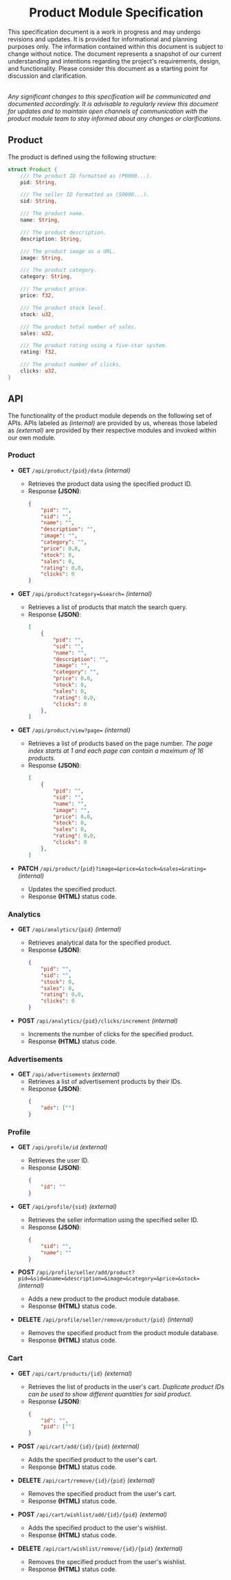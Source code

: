 <h1 align="center"> Product Module Specification</h1>
This specification document is a work in progress and may undergo revisions and updates. It is provided for informational and planning purposes only. The information contained within this document is subject to change without notice. The document represents a snapshot of our current understanding and intentions regarding the project's requirements, design, and functionality. Please consider this document as a starting point for discussion and clarification.<br><br>

*Any significant changes to this specification will be communicated and documented accordingly. It is advisable to regularly review this document for updates and to maintain open channels of communication with the product module team to stay informed about any changes or clarifications.*

## Product
The product is defined using the following structure:
```rust
struct Product {
    /// The product ID formatted as (P0000...).
    pid: String,

    /// The seller ID formatted as (S0000...).
    sid: String,

    /// The product name.
    name: String,

    /// The product description.
    description: String,

    /// The product image as a URL.
    image: String,

    /// The product category.
    category: String,

    /// The product price.
    price: f32,

    /// The product stock level.
    stock: u32,

    /// The product total number of sales.
    sales: u32,

    /// The product rating using a five-star system.
    rating: f32,

    /// The product number of clicks.
    clicks: u32,
}

```

## API
The functionality of the product module depends on the following set of APIs. APIs labeled as *(internal)* are provided by us, whereas those labeled as *(external)* are provided by their respective modules and invoked within our own module.

### Product
- **GET** `/api/product/{pid}/data` *(internal)*
    - Retrieves the product data using the specified product ID.
    - Response **(JSON)**:
        ```json
        {
            "pid": "",
            "sid": "",
            "name": "",
            "description": "",
            "image": "",
            "category": "",
            "price": 0.0,
            "stock": 0,
            "sales": 0,
            "rating": 0.0,
            "clicks": 0
        }
        ```

- **GET** `/api/product?category=&search=` *(internal)*
    - Retrieves a list of products that match the search query.
    - Response **(JSON)**:
        ```json
        [
            {
                "pid": "",
                "sid": "",
                "name": "",
                "description": "",
                "image": "",
                "category": "",
                "price": 0.0,
                "stock": 0,
                "sales": 0,
                "rating": 0.0,
                "clicks": 0
            },
        ]
        ```

- **GET** `/api/product/view?page=` *(internal)*
    - Retrieves a list of products based on the page number. *The page index starts at 1 and each page can contain a maximum of 16 products.*
    - Response **(JSON)**:
        ```json
        [
            {
                "pid": "",
                "sid": "",
                "name": "",
                "image": "",
                "price": 0.0,
                "stock": 0,
                "sales": 0,
                "rating": 0.0,
                "clicks": 0
            },
        ]
        ```

- **PATCH** `/api/product/{pid}?image=&price=&stock=&sales=&rating=` *(internal)*
    - Updates the specified product.
    - Response **(HTML)** status code.

### Analytics
- **GET** `/api/analytics/{pid}` *(internal)*
    - Retrieves analytical data for the specified product.
    - Response **(JSON)**:
        ```json
        {
            "pid": "",
            "sid": "",
            "stock": 0,
            "sales": 0,
            "rating": 0.0,
            "clicks": 0
        }
        ```

- **POST** `/api/analytics/{pid}/clicks/increment` *(internal)*
    - Increments the number of clicks for the specified product.
    - Response **(HTML)** status code.


### Advertisements
- **GET** `/api/advertisements` *(external)*
    - Retrieves a list of advertisement products by their IDs.
    - Response **(JSON)**:
        ```json
        {
            "ads": [""]
        }
        ```

### Profile
- **GET** `/api/profile/id` *(external)*
    - Retrieves the user ID.
    - Response **(JSON)**:
        ```json
        {
            "id": ""
        }
        ```

- **GET** `/api/profile/{sid}` *(external)*
    - Retrieves the seller information using the specified seller ID.
    - Response **(JSON)**:
        ```json
        {
            "sid": "",
            "name": ""
        }
        ```

- **POST** `/api/profile/seller/add/product?pid=&sid=&name=&description=&image=&category=&price=&stock=` *(internal)*
    - Adds a new product to the product module database.
    - Response **(HTML)** status code.

- **DELETE** `/api/profile/seller/remove/product/{pid}` *(internal)*
    - Removes the specified product from the product module database.
    - Response **(HTML)** status code.

### Cart
- **GET** `/api/cart/products/{id}` *(external)*
    - Retrieves the list of products in the user's cart. *Duplicate product IDs can be used to show different quantities for said product.*
    - Response **(JSON)**:
        ```json
        {
            "id": "",
            "pid": [""]
        }
        ```

- **POST** `/api/cart/add/{id}/{pid}` *(external)*
    - Adds the specified product to the user's cart.
    - Response **(HTML)** status code.

- **DELETE** `/api/cart/remove/{id}/{pid}` *(external)*
    - Removes the specified product from the user's cart.
    - Response **(HTML)** status code.

- **POST** `/api/cart/wishlist/add/{id}/{pid}` *(external)*
    - Adds the specified product to the user's wishlist.
    - Response **(HTML)** status code.

- **DELETE** `/api/cart/wishlist/remove/{id}/{pid}` *(external)*
    - Removes the specified product from the user's wishlist.
    - Response **(HTML)** status code.